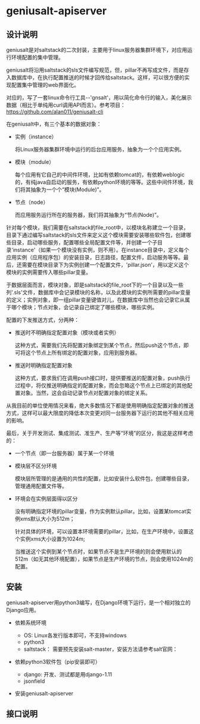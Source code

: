# geniusalt-apiserver


设计说明
------

geniusalt是对saltstack的二次封装，主要用于linux服务器集群环境下，对应用运行环境配置的集中管理。

geniusalt将沿用saltstack的sls文件编写规范，但，pillar不再写成文件，而是存入数据库中，在执行配置推送的时候才回传给saltstack。这样，可以很方便的实现配置集中管理的web界面化。

对应的，写了一套linux命令行工具--'gnsalt'，用以简化命令行的输入，美化展示数据（相比于单纯用curl调用API而言）。参考项目：https://github.com/alan011/geniusalt-cli

在geniusalt中，有三个基本的数据对象：
* 实例（instance）

    将Linux服务器集群环境中运行的后台应用服务，抽象为一个个应用实例。

* 模块（module）

    每个应用有它自己的中间件环境，比如有依赖tomcat的，有依赖weblogic的，有纯java自启动的服务，有依赖python环境的等等。这些中间件环境，我们将其抽象为一个个“模块(Module)”。

* 节点（node）

    而应用服务运行所在的服务器，我们将其抽象为“节点(Node)”。

针对每个模块，我们需要在saltstack的file_root中，以模块名称建立一个目录，目录下通过编写saltstack的sls文件来定义这个模块需要安装哪些软件包，创建哪些目录，启动哪些服务，配置哪些全局配置文件等，并创建一个子目录'instance'（如果一个模块没有实例，则不用）。在instance目录中，定义每个应用实例（应用程序包）的安装目录，日志路径，配置文件，启动服务等等。最后，还需要在模块目录下为实例创建一个配置文件，'pillar.json'，用以定义这个模块的实例需要传入哪些pillar变量。

于数据层面而言，模块对象，即是saltstack的file_root下的一个目录以及一些列'.sls'文件，数据库中会记录模块的名称，以及此模块的实例所需要的pillar变量的定义；实例对象，即一组pillar变量键值对儿，在数据库中当然也会记录它从属于哪个模块；节点对象，会记录自己绑定了哪些模块，哪些实例。

配置的下发推送方式，分两种：
* 推送时不明确指定配置对象（模块或者实例）

    这种方式，需要我们先将配置对象绑定到某个节点，然后push这个节点，即可将这个节点上所有绑定的配置对象，应用到服务器。

* 推送时明确指定配置对象

    这种方式，要求我们在调用push接口时，提供要推送的配置对象，push执行过程中，将仅推送明确指定的配置对象，而会忽略这个节点上已绑定的其他配置对象。当然，这会自动记录节点对配置对象的绑定关系。

从我目前的单位使用情况来看，绝大多数情况下都是使用明确指定配置对象的推送方式，这样可以最大限度的降低本次变更对同一台服务器下运行的其他不相关应用的影响。

最后，关于开发测试、集成测试、准生产、生产等“环境”的区分，我这是这样考虑的：

* 一个节点（即一台服务器）属于某一个环境

* 模块层不区分环境

    模块层所管理的是通用的共性的配置，比如安装什么软件包，创建哪些目录，管理通用配置文件等。

* 环境会在实例层面得以区分

    没有明确指定环境的pillar变量，作为实例默认pillar。比如，设置某tomcat实例xms默认大小为512m；

    针对具体的环境，可以设置本环境需要的pillar，比如，在生产环境中，设置这个实例xms大小设置为1024m;

    当推送这个实例到某个节点时，如果节点不是生产环境的则会使用默认的512m（如无其他环境配置），如果节点是生产环境的节点，则会使用1024m的配置。


安装
------

geniusalt-apiserver用python3编写，在Django环境下运行，是一个相对独立的Django应用。

* 依赖系统环境
    * OS: Linux各发行版本即可，不支持windows
    * python3
    * saltstack： 需要预先安装salt-master，安装方法请参考salt官网：

* 依赖python3软件包（pip安装即可）
    * django: 开发、测试都是用django-1.11
    * jsonfield

* 安装geniusalt-apiserver


接口说明
------
